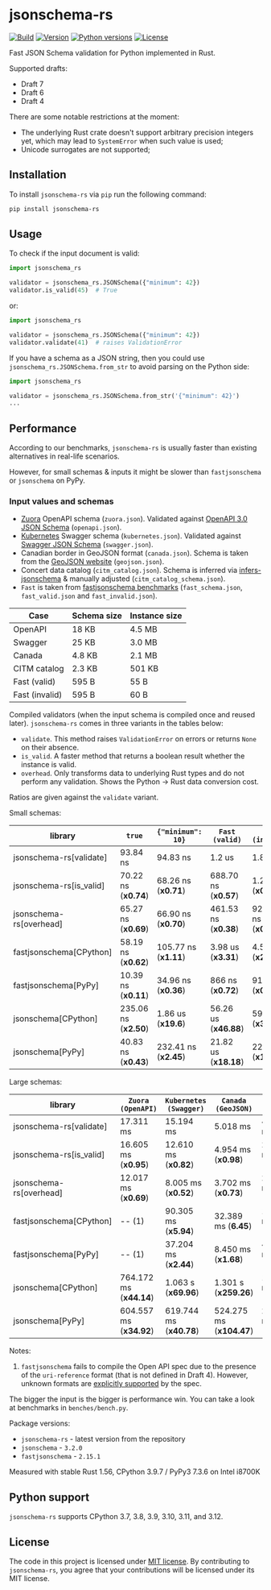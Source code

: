 # jsonschema-rs

[![Build](https://github.com/Stranger6667/jsonschema-rs/workflows/ci/badge.svg)](https://github.com/Stranger6667/jsonschema-rs/actions)
[![Version](https://img.shields.io/pypi/v/jsonschema-rs.svg)](https://pypi.org/project/jsonschema-rs/)
[![Python versions](https://img.shields.io/pypi/pyversions/jsonschema-rs.svg)](https://pypi.org/project/jsonschema-rs/)
[![License](https://img.shields.io/pypi/l/jsonschema-rs.svg)](https://opensource.org/licenses/MIT)

Fast JSON Schema validation for Python implemented in Rust.

Supported drafts:

- Draft 7
- Draft 6
- Draft 4

There are some notable restrictions at the moment:

- The underlying Rust crate doesn't support arbitrary precision integers yet, which may lead to `SystemError` when such value is used;
- Unicode surrogates are not supported;

## Installation

To install `jsonschema-rs` via `pip` run the following command:

```bash
pip install jsonschema-rs
```

## Usage

To check if the input document is valid:

```python
import jsonschema_rs

validator = jsonschema_rs.JSONSchema({"minimum": 42})
validator.is_valid(45)  # True
```

or:

```python
import jsonschema_rs

validator = jsonschema_rs.JSONSchema({"minimum": 42})
validator.validate(41)  # raises ValidationError
```

If you have a schema as a JSON string, then you could use
`jsonschema_rs.JSONSchema.from_str` to avoid parsing on the
Python side:

```python
import jsonschema_rs

validator = jsonschema_rs.JSONSchema.from_str('{"minimum": 42}')
...
```

## Performance

According to our benchmarks, `jsonschema-rs` is usually faster than
existing alternatives in real-life scenarios.

However, for small schemas & inputs it might be slower than
`fastjsonschema` or `jsonschema` on PyPy.

### Input values and schemas

- [Zuora](https://github.com/APIs-guru/openapi-directory/blob/master/APIs/zuora.com/2021-04-23/openapi.yaml) OpenAPI schema (`zuora.json`). Validated against [OpenAPI 3.0 JSON Schema](https://github.com/OAI/OpenAPI-Specification/blob/main/schemas/v3.0/schema.json) (`openapi.json`).
- [Kubernetes](https://raw.githubusercontent.com/APIs-guru/openapi-directory/master/APIs/kubernetes.io/v1.10.0/swagger.yaml) Swagger schema (`kubernetes.json`). Validated against [Swagger JSON Schema](https://github.com/OAI/OpenAPI-Specification/blob/main/schemas/v2.0/schema.json) (`swagger.json`).
- Canadian border in GeoJSON format (`canada.json`). Schema is taken from the [GeoJSON website](https://geojson.org/schema/FeatureCollection.json) (`geojson.json`).
- Concert data catalog (`citm_catalog.json`). Schema is inferred via [infers-jsonschema](https://github.com/Stranger6667/infers-jsonschema) & manually adjusted (`citm_catalog_schema.json`).
- `Fast` is taken from [fastjsonschema benchmarks](https://github.com/horejsek/python-fastjsonschema/blob/master/performance.py#L15) (`fast_schema.json`, `fast_valid.json` and `fast_invalid.json`).

| Case             | Schema size   | Instance size   |
| ---------------- | ------------- | --------------- |
| OpenAPI          |  18 KB        |  4.5 MB         |
| Swagger          |  25 KB        |  3.0 MB         |
| Canada           |  4.8 KB       |  2.1 MB         |
| CITM catalog     |  2.3 KB       |  501 KB         |
| Fast (valid)     |  595 B        |  55 B           |
| Fast (invalid)   |  595 B        |  60 B           |

Compiled validators (when the input schema is compiled once and reused
later). `jsonschema-rs` comes in three variants in the tables below:

- `validate`. This method raises `ValidationError` on errors or returns `None` on their absence.
- `is_valid`. A faster method that returns a boolean result whether the instance is valid.
- `overhead`. Only transforms data to underlying Rust types and do not perform any validation. Shows the Python -> Rust data conversion cost.

Ratios are given against the `validate` variant.

Small schemas:

| library                   | `true`                | `{"minimum": 10}`      | `Fast (valid)`         | `Fast (invalid)`       |
|---------------------------|-----------------------|------------------------|------------------------|------------------------|
| jsonschema-rs\[validate\] | 93.84 ns             | 94.83 ns               | 1.2 us                 | 1.84 us                |
| jsonschema-rs\[is_valid\] | 70.22 ns (**x0.74**) | 68.26 ns (**x0.71**)   | 688.70 ns (**x0.57**)  | 1.26 us (**x0.68**)    |
| jsonschema-rs\[overhead\] | 65.27 ns (**x0.69**) | 66.90 ns (**x0.70**)   | 461.53 ns (**x0.38**)  | 925.16 ns (**x0.50**)  |
| fastjsonschema\[CPython\] | 58.19 ns (**x0.62**) | 105.77 ns (**x1.11**)  | 3.98 us (**x3.31**)    | 4.57 us (**x2.48**)    |
| fastjsonschema\[PyPy\]    | 10.39 ns (**x0.11**) | 34.96 ns (**x0.36**)   | 866 ns (**x0.72**)     | 916 ns (**x0.49**)     |
| jsonschema\[CPython\]     | 235.06 ns (**x2.50**)| 1.86 us (**x19.6**)    | 56.26 us (**x46.88**)  | 59.39 us (**x32.27**)  |
| jsonschema\[PyPy\]        | 40.83 ns (**x0.43**) | 232.41 ns (**x2.45**)  | 21.82 us (**x18.18**)  | 22.23 us (**x12.08**)  |

Large schemas:

| library                   | `Zuora (OpenAPI)`      | `Kubernetes (Swagger)` | `Canada (GeoJSON)`     | `CITM catalog`         |
|---------------------------|------------------------|------------------------|------------------------|------------------------|
| jsonschema-rs\[validate\] | 17.311 ms              | 15.194 ms              | 5.018 ms               | 4.765 ms               |
| jsonschema-rs\[is_valid\] | 16.605 ms (**x0.95**)  | 12.610 ms (**x0.82**)  | 4.954 ms (**x0.98**)   | 2.792 ms (**x0.58**)   |
| jsonschema-rs\[overhead\] | 12.017 ms (**x0.69**)  | 8.005 ms (**x0.52**)   | 3.702 ms (**x0.73**)   | 2.303 ms (**x0.48**)   |
| fastjsonschema\[CPython\] | -- (1)                 | 90.305 ms (**x5.94**)  | 32.389 ms (**6.45**)   | 12.020 ms (**x2.52**)  |
| fastjsonschema\[PyPy\]    | -- (1)                 | 37.204 ms (**x2.44**)  | 8.450 ms (**x1.68**)   | 4.888 ms (**x1.02**)   |
| jsonschema\[CPython\]     | 764.172 ms (**x44.14**)| 1.063 s (**x69.96**)   | 1.301 s (**x259.26**)  | 115.362 ms (**x24.21**)|
| jsonschema\[PyPy\]        | 604.557 ms (**x34.92**)| 619.744 ms (**x40.78**)| 524.275 ms (**x104.47**)| 25.275 ms (**x5.30**) |

Notes:

1. `fastjsonschema` fails to compile the Open API spec due to the presence of the `uri-reference` format (that is not defined in Draft 4). However, unknown formats are [explicitly supported](https://tools.ietf.org/html/draft-fge-json-schema-validation-00#section-7.1) by the spec.

The bigger the input is the bigger is performance win. You can take a look at benchmarks in `benches/bench.py`.

Package versions:

- `jsonschema-rs` - latest version from the repository
- `jsonschema` - `3.2.0`
- `fastjsonschema` - `2.15.1`

Measured with stable Rust 1.56, CPython 3.9.7 / PyPy3 7.3.6 on Intel i8700K

## Python support

`jsonschema-rs` supports CPython 3.7, 3.8, 3.9, 3.10, 3.11, and 3.12.

## License

The code in this project is licensed under [MIT license](https://opensource.org/licenses/MIT). By contributing to `jsonschema-rs`, you agree that your contributions will be licensed under its MIT license.
